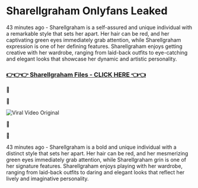# Sharellgraham Onlyfans Leaked

<p>43 minutes ago - Sharellgraham is a self-assured and unique individual with a remarkable style that sets her apart. Her hair can be red, and her captivating green eyes immediately grab attention, while Sharellgraham expression is one of her defining features. Sharellgraham enjoys getting creative with her wardrobe, ranging from laid-back outfits to eye-catching and elegant looks that showcase her dynamic and artistic personality.</p><p>
<h3><a href="https://fansleaks.com-getfree.pro/sharellgraham" rel="nofollow">👉👉👉 Sharellgraham Files - CLICK HERE 👈👈</a></h3>
<p>🔻</p>
<p>🔻</p> <p>
<a href="https://fansleaks.com-getfree.pro/sharellgraham" rel="nofollow"><img src="https://i.imgur.com/0ZbtXZ5.gif" alt="Viral Video Original" style="max-width: 100%; display: inline-block;" data-target="animated-image.originalImage"></a>
<p>🔻</p>
<p>🔻</p> <p>43 minutes ago - Sharellgraham is a bold and unique individual with a distinct style that sets her apart. Her hair can be red, and her mesmerizing green eyes immediately grab attention, while Sharellgraham grin is one of her signature features. Sharellgraham enjoys playing with her wardrobe, ranging from laid-back outfits to daring and elegant looks that reflect her lively and imaginative personality.</p>